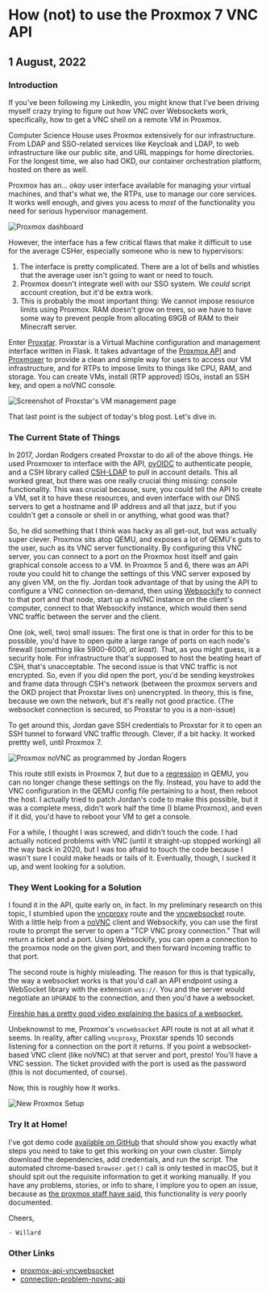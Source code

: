# How (not) to use the Proxmox 7 VNC API
## 1 August, 2022

### Introduction

If you've been following my LinkedIn, you might know that I've been driving myself crazy trying to figure out how VNC over Websockets work, specifically, how to get a VNC shell on a remote VM in Proxmox.

Computer Science House uses Proxmox extensively for our infrastructure. From LDAP and SSO-related services like Keycloak and LDAP, to web infrastructure like our public site, and URL mappings for home directories. For the longest time, we also had OKD, our container orchestration platform, hosted on there as well.

Proxmox has an... _okay_ user interface available for managing your virtual machines, and that's what we, the RTPs, use to manage our core services. It works well enough, and gives you acess to _most_ of the functionality you need for serious hypervisor management.

![Proxmox dashboard](posts/images/proxmox.jpg)

However, the interface has a few critical flaws that make it difficult to use for the average CSHer, especially someone who is new to hypervisors:
1. The interface is pretty complicated. There are a lot of bells and whistles that the average user isn't going to want or need to touch.
2. Proxmox doesn't integrate well with our SSO system. We _could_ script account creation, but it'd be extra work.
3. This is probably the most important thing: We cannot impose resource limits using Proxmox. RAM doesn't grow on trees, so we have to have some way to prevent people from allocating 69GB of RAM to their Minecraft server.

Enter [Proxstar](https://github.com/computersciencehouse/proxstar). Proxstar is a Virtual Machine configuration and management interface written in Flask. It takes advantage of the [Proxmox API](https://pve.proxmox.com/pve-docs/api-viewer/) and [Proxmoxer](https://github.com/proxmoxer) to provide a clean and simple way for users to access our VM infrastructure, and for RTPs to impose limits to things like CPU, RAM, and storage. You can create VMs, install (RTP approved) ISOs, install an SSH key, and open a noVNC console.

![Screenshot of Proxstar's VM management page](posts/images/proxstar.jpg)

That last point is the subject of today's blog post. Let's dive in.

### The Current State of Things

In 2017, Jordan Rodgers created Proxstar to do all of the above things. He used Proxmoxer to interface with the API, [pyOIDC](https://pypi.org/project/Flask-pyoidc/) to authenticate people, and a CSH library called [CSH-LDAP](https://github.com/liam-middlebrook/csh_ldap) to pull in account details. This all worked great, but there was one really crucial thing missing: console functionality. This was crucial because, sure, you could tell the API to create a VM, set it to have these resources, and even interface with our DNS servers to get a hostname and IP address and all that jazz, but if you couldn't get a console or shell in or anything, what good was that?

So, he did something that I think was hacky as all get-out, but was actually super clever. Proxmox sits atop QEMU, and exposes a lot of QEMU's guts to the user, such as its VNC server functionality. By configuring this VNC server, you can connect to a port on the Proxmox host itself and gain graphical console access to a VM. In Proxmox 5 and 6, there was an API route you could hit to change the settings of this VNC server exposed by any given VM, on the fly. Jordan took advantage of that by using the API to configure a VNC connection on-demand, then using [Websockify](https://github.com/novnc/websockify) to connect to that port and that node, start up a noVNC instance on the client's computer, connect to that Websockify instance, which would then send VNC traffic between the server and the client.

One (ok, well, two) small issues: The first one is that in order for this to be possible, you'd have to open quite a large range of ports on each node's firewall (something like 5900-6000, _at least_). That, as you might guess, is a security hole. For infrastructure that's supposed to host the beating heart of CSH, that's unacceptable. The second issue is that VNC traffic is not encrypted. So, even if you did open the port, you'd be sending keystrokes and frame data through CSH's network (between the proxmox servers and the OKD project that Proxstar lives on) unencrypted. In theory, this is fine, because we own the network, but it's really not good practice. (The websocket connection is secured, so Proxstar to you is a non-issue)

To get around this, Jordan gave SSH credentials to Proxstar for it to open an SSH tunnel to forward VNC traffic through. Clever, if a bit hacky. It worked prettty well, until Proxmox 7.

![Proxmox noVNC as programmed by Jordan Rogers](posts/images/proxstar_jordan.png)

This route still exists in Proxmox 7, but due to a [regression](https://lists.nongnu.org/archive/html/qemu-devel/2021-08/msg04233.html) in QEMU, you can no longer change these settings on the fly. Instead, you have to add the VNC configuration in the QEMU config file pertaining to a host, then reboot the host. I actually tried to patch Jordan's code to make this possible, but it was a complete mess, didn't work half the time (I blame Proxmox), and even if it did, you'd have to reboot your VM to get a console.

For a while, I thought I was screwed, and didn't touch the code. I had actually noticed problems with VNC (until it straight-up stopped working) all the way back in 2020, but I was too afraid to touch the code because I wasn't sure I could make heads or tails of it. Eventually, though, I sucked it up, and went looking for a solution.

### They Went Looking for a Solution

I found it in the API, quite early on, in fact. In my preliminary research on this topic, I stumbled upon the [vncproxy](https://pve.proxmox.com/pve-docs/api-viewer/index.html#/nodes/{node}/qemu/{vmid}/vncproxy) route and the [vncwebsocket](https://pve.proxmox.com/pve-docs/api-viewer/index.html#/nodes/{node}/qemu/{vmid}/vncwebsocket) route. With a little help from a [noVNC](https://novnc.com/info.html) client and Websockify, you can use the first route to prompt the server to open a "TCP VNC proxy connection." That will return a ticket and a port. Using Websockify, you can open a connection to the proxmox node on the given port, and then forward incoming traffic to that port.

The second route is highly misleading. The reason for this is that typically, the way a websocket works is that you'd call an API endpoint using a WebSocket library with the extension `wss://`. You and the server would negotiate an `UPGRADE` to the connection, and then you'd have a websocket.

[Fireship has a pretty good video explaining the basics of a websocket.](https://www.youtube.com/watch?v=1BfCnjr_Vjg&t=202s)

Unbeknownst to me, Proxmox's `vncwebsocket` API route is not at all what it seems. In reality, after calling `vncproxy`, Proxstar spends 10 seconds listening for a connection on the port it returns. If you point a websocket-based VNC client (like noVNC) at that server and port, presto! You'll have a VNC session. The ticket provided with the port is used as the password (this is not documented, of course).


Now, this is roughly how it works.

![New Proxmox Setup](posts/images/proxstar_willard.png)

### Try It at Home!

I've got demo code [available on GitHub](https://github.com/WillNilges/proxstar-vnc-forwarder/) that should show you exactly what steps you need to take to get this working on your own cluster. Simply download the dependencies, add credentials, and run the script. The automated chrome-based `browser.get()` call is only tested in macOS, but it should spit out the requisite information to get it working manually. If you have any problems, stories, or info to share, I implore you to open an issue, because as [the proxmox staff have said](), this functionality is _very_ poorly documented.

Cheers,

`- Willard`

### Other Links

- [proxmox-api-vncwebsocket](https://forum.proxmox.com/threads/proxmox-api-vncwebsocket.73184/)
- [connection-problem-novnc-api](https://forum.proxmox.com/threads/connection-problem-novnc-api.40751/)
